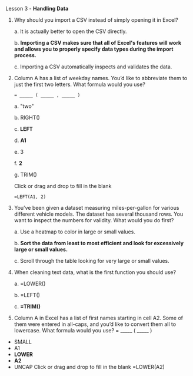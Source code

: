Lesson 3 - **Handling Data**

1.  Why should you import a CSV instead of simply opening it in Excel?

    a.  It is actually better to open the CSV directly.
    
    b.  **Importing a CSV makes sure that all of Excel's features will work and allows you to properly specify data types during the import process.**
    
    c.  Importing a CSV automatically inspects and validates the data.

2.  Column A has a list of weekday names. You’d like to abbreviate them to just the first two letters. What formula would you use?

        = _____ ( _____ , _____ )
        
    a.  "two"
    
    b.  RIGHT()
    
    c.  **LEFT**
    
    d.	**A1**
    
    e.  3
    
    f.  **2**
    
    g.  TRIM()

    Click or drag and drop to fill in the blank
    
        =LEFT(A1, 2)

3.  You’ve been given a dataset measuring miles-per-gallon for various different vehicle models. The dataset has several thousand rows. You want to inspect the numbers for validity. What would you do first?

    a.  Use a heatmap to color in large or small values.
    
    b.  **Sort the data from least to most efficient and look for excessively large or small values.**
    
    c.  Scroll through the table looking for very large or small values.

4.  When cleaning text data, what is the first function you should use?

    a.  =LOWER()
    
    b.  =LEFT()
    
    c.  **=TRIM()**

5.	Column A in Excel has a list of first names starting in cell A2. Some of them were entered in all-caps, and you’d like to convert them all to lowercase. What formula would you use?
= _____ ( _____ )
-	SMALL
-	A1
-	**LOWER**
-	**A2**
-	UNCAP
Click or drag and drop to fill in the blank
=LOWER(A2)
